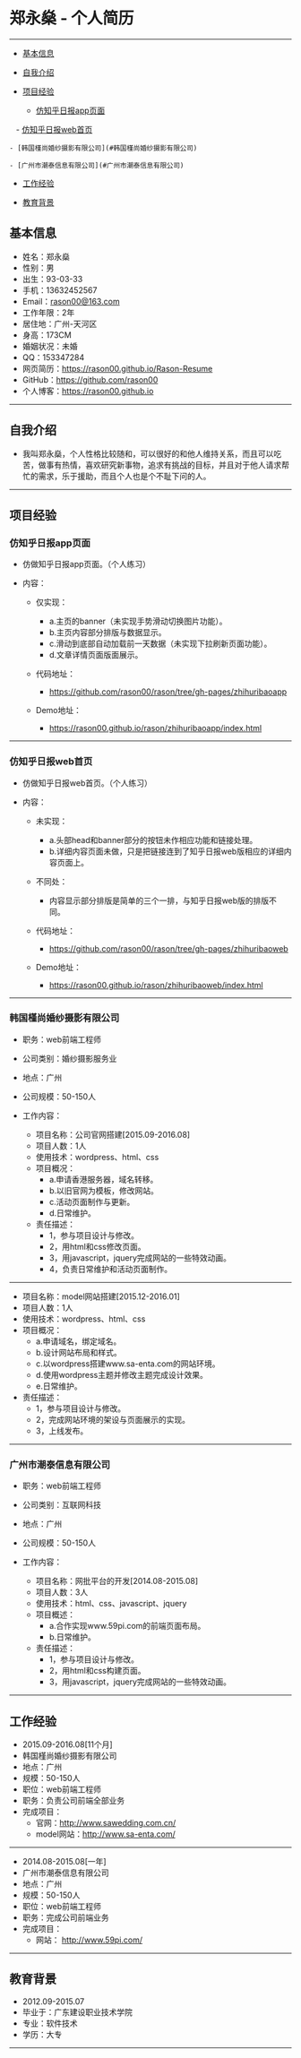 # 郑永燊 - 个人简历

---

- [基本信息](#基本信息)

- [自我介绍](#自我介绍)

- [项目经验](#项目经验)
    
    - [仿知乎日报app页面](#仿知乎日报app页面)
    
    - [仿知乎日报web首页](#仿知乎日报web首页)
    
    - [韩国槿尚婚纱摄影有限公司](#韩国槿尚婚纱摄影有限公司)
    
    - [广州市潮泰信息有限公司](#广州市潮泰信息有限公司)
    
- [工作经验](#工作经验)
    
- [教育背景](#教育背景)

## 基本信息

- 姓名：郑永燊
- 性别：男
- 出生：93-03-33
- 手机：13632452567
- Email：rason00@163.com
- 工作年限：2年
- 居住地：广州-天河区
- 身高：173CM
- 婚姻状况：未婚
- QQ：153347284
- 网页简历：https://rason00.github.io/Rason-Resume
- GitHub：https://github.com/rason00
- 个人博客：https://rason00.github.io

---

## 自我介绍
- 我叫郑永燊，个人性格比较随和，可以很好的和他人维持关系，而且可以吃苦，做事有热情，喜欢研究新事物，追求有挑战的目标，并且对于他人请求帮忙的需求，乐于援助，而且个人也是个不耻下问的人。

---

## 项目经验

### 仿知乎日报app页面

- 仿做知乎日报app页面。（个人练习）

- 内容：

   - 仅实现： 
       - a.主页的banner（未实现手势滑动切换图片功能）。 
       - b.主页内容部分排版与数据显示。
       - c.滑动到底部自动加载前一天数据（未实现下拉刷新页面功能）。
       - d.文章详情页面版面展示。
     
    - 代码地址：
       - https://github.com/rason00/rason/tree/gh-pages/zhihuribaoapp
       
    - Demo地址：
       - https://rason00.github.io/rason/zhihuribaoapp/index.html     
    
---

### 仿知乎日报web首页

- 仿做知乎日报web首页。（个人练习）

- 内容：

   - 未实现： 
       - a.头部head和banner部分的按钮未作相应功能和链接处理。 
       - b.详细内容页面未做，只是把链接连到了知乎日报web版相应的详细内容页面上。 
      
   - 不同处：
       - 内容显示部分排版是简单的三个一排，与知乎日报web版的排版不同。
     
    - 代码地址：
       - https://github.com/rason00/rason/tree/gh-pages/zhihuribaoweb
       
    - Demo地址：
       - https://rason00.github.io/rason/zhihuribaoweb/index.html      
    
---

### 韩国槿尚婚纱摄影有限公司

- 职务：web前端工程师
- 公司类别：婚纱摄影服务业
- 地点：广州
- 公司规模：50-150人
- 工作内容：

   - 项目名称：公司官网搭建[2015.09-2016.08]
   - 项目人数：1人
   - 使用技术：wordpress、html、css 
   - 项目概况： 
       - a.申请香港服务器，域名转移。 
       - b.以旧官网为模板，修改网站。 
       - c.活动页面制作与更新。 
       - d.日常维护。
   - 责任描述：
        - 1，参与项目设计与修改。
        - 2，用html和css修改页面。 
        - 3，用javascript，jquery完成网站的一些特效动画。 
        - 4，负责日常维护和活动页面制作。
    
---

   - 项目名称：model网站搭建[2015.12-2016.01]
   - 项目人数：1人
   - 使用技术：wordpress、html、css 
   - 项目概况： 
       - a.申请域名，绑定域名。 
       - b.设计网站布局和样式。 
       - c.以wordpress搭建www.sa-enta.com的网站环境。 
       - d.使用wordpress主题并修改主题完成设计效果。 
       - e.日常维护。
   - 责任描述：
       - 1，参与项目设计与修改。 
       - 2，完成网站环境的架设与页面展示的实现。 
       - 3，上线发布。
  
---

### 广州市潮泰信息有限公司

- 职务：web前端工程师
- 公司类别：互联网科技
- 地点：广州
- 公司规模：50-150人
- 工作内容：

   - 项目名称：网批平台的开发[2014.08-2015.08]
   - 项目人数：3人 
   - 使用技术：html、css、javascript、jquery
   - 项目概述： 
       - a.合作实现www.59pi.com的前端页面布局。 
       - b.日常维护。
   - 责任描述：
       - 1，参与项目设计与修改。 
       - 2，用html和css构建页面。 
       - 3，用javascript，jquery完成网站的一些特效动画。 

---

## 工作经验

- 2015.09-2016.08[11个月]
- 韩国槿尚婚纱摄影有限公司
- 地点：广州
- 规模：50-150人
- 职位：web前端工程师
- 职务：负责公司前端全部业务
- 完成项目：
    - 官网：http://www.sawedding.com.cn/
    - model网站：http://www.sa-enta.com/

---

- 2014.08-2015.08[一年]
- 广州市潮泰信息有限公司
- 地点：广州
- 规模：50-150人
- 职位：web前端工程师
- 职务：完成公司前端业务
- 完成项目：
    - 网站： http://www.59pi.com/

---

## 教育背景

- 2012.09-2015.07
- 毕业于：广东建设职业技术学院
- 专业：软件技术
- 学历：大专

---






